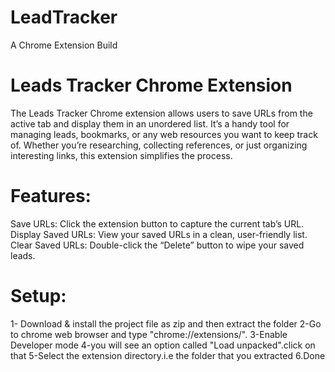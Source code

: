# LeadTracker
 A Chrome Extension Build 
 
# Leads Tracker Chrome Extension

The Leads Tracker Chrome extension allows users to save URLs from the active tab and display them in an unordered list. It’s a handy tool for managing leads, bookmarks, or any web resources you want to keep track of. Whether you’re researching, collecting references, or just organizing interesting links, this extension simplifies the process.

# Features:
Save URLs: Click the extension button to capture the current tab’s URL.
Display Saved URLs: View your saved URLs in a clean, user-friendly list.
Clear Saved URLs: Double-click the “Delete” button to wipe your saved leads.

# Setup:
1- Download & install the project file as zip and then extract the folder 
2-Go to chrome web browser and type "chrome://extensions/".
3-Enable Developer mode
4-you will see an option called "Load unpacked".click on that
5-Select the extension directory.i.e the folder that you extracted
6.Done


